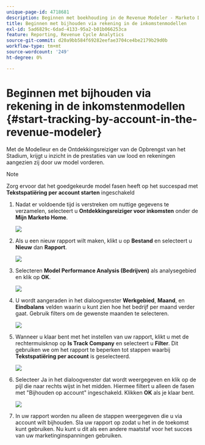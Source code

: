 ```yaml
---
unique-page-id: 4718681
description: Beginnen met boekhouding in de Revenue Modeler - Marketo Docs - Productdocumentatie
title: Beginnen met bijhouden via rekening in de inkomstenmodellen
exl-id: 5ad6829c-6dad-4133-95a2-b01b066253ca
feature: Reporting, Revenue Cycle Analytics
source-git-commit: d20a9bb584f69282eefae3704ce4be2179b29d0b
workflow-type: tm+mt
source-wordcount: '249'
ht-degree: 0%

---
```


# Beginnen met bijhouden via rekening in de inkomstenmodellen {#start-tracking-by-account-in-the-revenue-modeler}

Met de Modelleur en de Ontdekkingsreiziger van de Opbrengst van het Stadium, krijgt u inzicht in de prestaties van uw lood en rekeningen aangezien zij door uw model vorderen.

>[!NOTE]
>
>Zorg ervoor dat het goedgekeurde model fasen heeft op het succespad met **Tekstspatiëring per account starten** ingeschakeld

1. Nadat er voldoende tijd is verstreken om nuttige gegevens te verzamelen, selecteert u **Ontdekkingsreiziger voor inkomsten** onder de **Mijn Marketo Home**.

   ![](assets/image2015-4-29-16-3a36-3a2.png)

1. Als u een nieuw rapport wilt maken, klikt u op **Bestand** en selecteert u **Nieuw** dan **Rapport**.

   ![](assets/image2015-4-29-16-3a38-3a44.png)

1. Selecteren **Model Performance Analysis (Bedrijven)** als analysegebied en klik op **OK**.

   ![](assets/image2015-4-29-16-3a41-3a47.png)

1. U wordt aangeraden in het dialoogvenster **Werkgebied**, **Maand**, en **Eindbalans** velden waarin u kunt zien hoe het bedrijf per maand verder gaat. Gebruik filters om de gewenste maanden te selecteren.

   ![](assets/image2015-4-29-17-3a16-3a1.png)

1. Wanneer u klaar bent met het instellen van uw rapport, klikt u met de rechtermuisknop op **Is Track Company** en selecteert u **Filter**. Dit gebruiken we om het rapport te beperken tot stappen waarbij **Tekstspatiëring per account** is geselecteerd.

   ![](assets/image2015-4-29-17-3a18-3a9.png)

1. Selecteer Ja in het dialoogvenster dat wordt weergegeven en klik op de pijl die naar rechts wijst in het midden. Hiermee filtert u alleen de fasen met &quot;Bijhouden op account&quot; ingeschakeld. Klikken **OK** als je klaar bent.

   ![](assets/image2015-6-9-16-3a21-3a3.png)

1. In uw rapport worden nu alleen de stappen weergegeven die u via account wilt bijhouden. Sla uw rapport op zodat u het in de toekomst kunt gebruiken. Nu kunt u dit als een andere maatstaf voor het succes van uw marketinginspanningen gebruiken.
